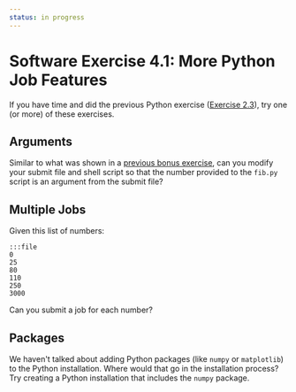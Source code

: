 ```yaml
---
status: in progress
---
```


<style type="text/css"> pre em { font-style: normal; background-color: yellow; } pre strong { font-style: normal; font-weight: bold; color: #008; } </style>

Software Exercise 4.1: More Python Job Features
===========================================

If you have time and  did the previous Python exercise ([Exercise 2.3](../part2-ex3-python)), try one (or more) of these exercises. 

Arguments
---------

Similar to what was shown in a [previous bonus exercise](../part4-ex1-arguments), 
can you modify your submit file and shell script so that the number provided to the `fib.py` script is an argument from the submit file? 

Multiple Jobs
-------------

Given this list of numbers:

	:::file
	0
	25
	80
	110
	250
	3000

Can you submit a job for each number? 

Packages
--------

We haven't talked about adding Python packages (like `numpy` or `matplotlib`) to the Python installation. Where would that go in the installation process? Try creating a Python installation that includes the `numpy` package. 
